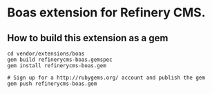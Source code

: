 # Boas extension for Refinery CMS.

## How to build this extension as a gem

    cd vendor/extensions/boas
    gem build refinerycms-boas.gemspec
    gem install refinerycms-boas.gem

    # Sign up for a http://rubygems.org/ account and publish the gem
    gem push refinerycms-boas.gem